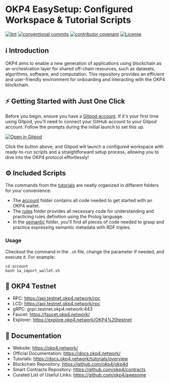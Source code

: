 # OKP4 EasySetup: Configured Workspace & Tutorial Scripts

[![lint](https://img.shields.io/github/actions/workflow/status/okp4/easysetup/lint.yml?branch=main&label=lint&style=for-the-badge&logo=github)](https://github.com/okp4/hackwasm/actions/workflows/lint.yml)
[![conventional commits](https://img.shields.io/badge/Conventional%20Commits-1.0.0-yellow.svg?style=for-the-badge&logo=conventionalcommits)](https://conventionalcommits.org)
[![contributor covenant](https://img.shields.io/badge/Contributor%20Covenant-2.1-4baaaa.svg?style=for-the-badge)](https://github.com/okp4/.github/blob/main/CODE_OF_CONDUCT.md)
[![License](https://img.shields.io/badge/License-BSD_3--Clause-blue.svg?style=for-the-badge)](https://opensource.org/licenses/BSD-3-Clause)

## ℹ️ Introduction

OKP4 aims to enable a new generation of applications using blockchain as an orchestration layer for shared off-chain resources, such as datasets, algorithms, software, and computation. This repository provides an efficient and user-friendly environment for onboarding and interacting with the OKP4 blockchain.

## ⚡ Getting Started with Just One Click

Before you begin, ensure you have a [Gitpod account](https://gitpod.io/). If it's your first time using Gitpod, you'll need to connect your GitHub account to your Gitpod account. Follow the prompts during the initial launch to set this up.

[![Open in Gitpod](https://gitpod.io/button/open-in-gitpod.svg)](https://gitpod.io/#https://github.com/okp4/hackmos)

Click the button above, and Gitpod will launch a configured workspace with ready-to-run scripts and a straightforward setup process, allowing you to dive into the OKP4 protocol effortlessly!

## ⚙️ Included Scripts

The commands from the [tutorials](https://docs.okp4.network/tutorials/overview) are neatly organized in different folders for your convenience:

- The [account](./account) folder contains all code needed to get started with an OKP4 wallet.
- The [rules](./rule) folder provides all necessary code for understanding and practicing rules definition using the Prolog language.
- In the [semantic](./semantic) folder, you'll find all pieces of code needed to grasp and practice expressing semantic metadata with RDF triples.

### Usage

Checkout the command in the `.sh` file, change the parameter if needed, and execute it. For example:

```shell
cd account
bash 1a_import_wallet.sh
```

## 🧪 OKP4 Testnet

- RPC: <https://api.testnet.okp4.network/rpc>
- LCD: <https://api.testnet.okp4.network/rpc>
- gRPC: grpc.testnet.okp4.network:443
- Faucet: <https://faucet.okp4.network/>
- Explorer: <https://explore.okp4.network/OKP4%20testnet>

## 📖 Documentation

- Website: <https://okp4.network/>
- Official Documentation: <https://docs.okp4.network/>
- Tutorials: <https://docs.okp4.network/tutorials/overview>
- Blockchain Repository: <https://github.com/okp4/okp4d>
- Smart Contracts Repository: <https://github.com/okp4/contracts>
- Curated List of Useful Links: <https://github.com/okp4/awesome>
